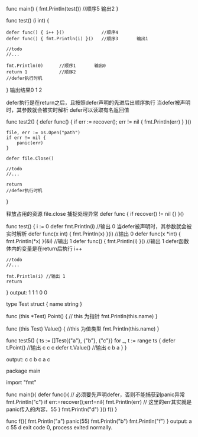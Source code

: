 func main() {
    fmt.Println(test())					//顺序5 	输出2
}

func test() (i int) {

    defer func() { i++ }()				//顺序4
    defer func() { fmt.Println(i) }()	//顺序3		输出1

    //todo
    //...

    fmt.Println(0)		//顺序1		输出0
    return 1			//顺序2
    //defer执行时机
}
输出结果0 1 2

defer执行是在return之后，且按照defer声明的先进后出顺序执行
当defer被声明时，其参数就会被实时解析
defer可以读取有名返回值

func test2() {
    defer func() {
        if err := recover(); err != nil {
            fmt.Println(err)
        }
    }()

    file, err := os.Open("path")
    if err != nil {
        panic(err)
    }

    defer file.Close()

    //todo
    //...

    return
    //defer执行时机
}

释放占用的资源 file.close
捕捉处理异常 defer func {	if recover() != nil {}	}()

func test() {
    i := 0
    defer fmt.Println(i)                       //输出 0		当defer被声明时，其参数就会被实时解析
    defer func(x int) { fmt.Println(x) }(i)    //输出 0
    defer func(x *int) { fmt.Println(*x) }(&i) //输出 1
    defer func() { fmt.Println(i) }()          //输出 1		defer函数体内的变量是在return后执行
    i++

    //todo
    //...

    fmt.Println(i) //输出 1
    return   
}
output: 1	1	1	0	0


type Test struct {
    name string
}

func (this *Test) Point() { // this  为指针
    fmt.Println(this.name)
}

func (this  Test) Value() { //this  为值类型 
    fmt.Println(this.name)
}

func test5() {
    ts := []Test{{"a"}, {"b"}, {"c"}}
    for _, t := range ts {
        defer t.Point() //输出 c c c
        defer t.Value() //输出 c b a
    }
}

output: c 	c	b	c	a	c


package main
 
import "fmt"
 
func main(){
    defer func(){ // 必须要先声明defer，否则不能捕获到panic异常
        fmt.Println("c")
        if err:=recover();err!=nil{
            fmt.Println(err) // 这里的err其实就是panic传入的内容，55
        }
        fmt.Println("d")
    }()
    f()
}
 
func f(){
    fmt.Println("a")
    panic(55)
    fmt.Println("b")
    fmt.Println("f")
}
output: 
a
c
55
d
exit code 0, process exited normally.
